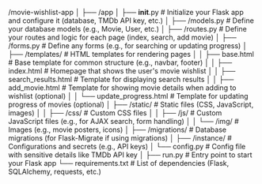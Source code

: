 /movie-wishlist-app
│
├── /app
│   ├── __init__.py          # Initialize your Flask app and configure it (database, TMDb API key, etc.)
│   ├── /models.py           # Define your database models (e.g., Movie, User, etc.)
│   ├── /routes.py           # Define your routes and logic for each page (index, search, add movie)
│   ├── /forms.py            # Define any forms (e.g., for searching or updating progress)
│   ├── /templates/          # HTML templates for rendering pages
│   │   ├── base.html        # Base template for common structure (e.g., navbar, footer)
│   │   ├── index.html       # Homepage that shows the user's movie wishlist
│   │   ├── search_results.html # Template for displaying search results
│   │   ├── add_movie.html   # Template for showing movie details when adding to wishlist (optional)
│   │   └── update_progress.html # Template for updating progress of movies (optional)
│   ├── /static/             # Static files (CSS, JavaScript, images)
│   │   ├── /css/            # Custom CSS files
│   │   ├── /js/             # Custom JavaScript files (e.g., for AJAX search, form handling)
│   │   └── /img/            # Images (e.g., movie posters, icons)
│
├── /migrations/             # Database migrations (for Flask-Migrate if using migrations)
│
├── /instance/               # Configurations and secrets (e.g., API keys)
│   └── config.py            # Config file with sensitive details like TMDb API key
│
├── run.py                   # Entry point to start your Flask app
└── requirements.txt         # List of dependencies (Flask, SQLAlchemy, requests, etc.)
